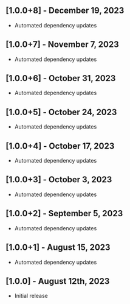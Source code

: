 ## [1.0.0+8] - December 19, 2023

* Automated dependency updates


## [1.0.0+7] - November 7, 2023

* Automated dependency updates


## [1.0.0+6] - October 31, 2023

* Automated dependency updates


## [1.0.0+5] - October 24, 2023

* Automated dependency updates


## [1.0.0+4] - October 17, 2023

* Automated dependency updates


## [1.0.0+3] - October 3, 2023

* Automated dependency updates


## [1.0.0+2] - September 5, 2023

* Automated dependency updates


## [1.0.0+1] - August 15, 2023

* Automated dependency updates


## [1.0.0] - August 12th, 2023

* Initial release








